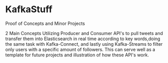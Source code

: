 # KafkaStuff
Proof of Concepts and Minor Projects

2 Main Concepts
Utilizing Producer and Consumer API's to pull tweets and transfer them into Elasticsearch in real time according to key words,doing the same task with Kafka-Connect,
and lastly using Kafka-Streams to filter only users with a specific amount of followers. This can serve well as a template for future 
projects and illustration of how these API's work.
